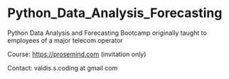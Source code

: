 # Python_Data_Analysis_Forecasting
Python Data Analysis and Forecasting Bootcamp originally taught to employees of a major telecom operator

Course: https://prosemind.com (invitation only)

Contact: valdis.s.coding at gmail com
